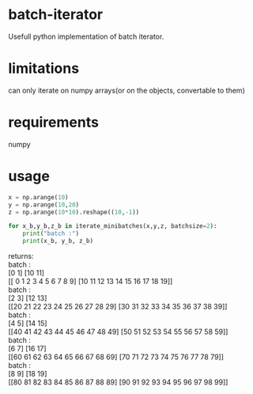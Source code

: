 # batch-iterator
Usefull python implementation of batch iterator. 

# limitations
can only iterate on numpy arrays(or on the objects, convertable to them)

# requirements
numpy

# usage
```python
x = np.arange(10)
y = np.arange(10,20)
z = np.arange(10*10).reshape((10,-1))

for x_b,y_b,z_b in iterate_minibatches(x,y,z, batchsize=2):
    print("batch :")
    print(x_b, y_b, z_b)
```

returns:<br/>
batch :<br/>
[0 1] [10 11]<br/>
[[ 0  1  2  3  4  5  6  7  8  9]
 [10 11 12 13 14 15 16 17 18 19]]<br/>
batch :<br/>
[2 3] [12 13]<br/>
[[20 21 22 23 24 25 26 27 28 29]
 [30 31 32 33 34 35 36 37 38 39]]<br/>
batch :<br/>
[4 5] [14 15]<br/> [[40 41 42 43 44 45 46 47 48 49]
 [50 51 52 53 54 55 56 57 58 59]]<br/>
batch :<br/>
[6 7] [16 17] <br/>
[[60 61 62 63 64 65 66 67 68 69]
 [70 71 72 73 74 75 76 77 78 79]]<br/>
batch :<br/>
[8 9] [18 19]<br/>
[[80 81 82 83 84 85 86 87 88 89]
 [90 91 92 93 94 95 96 97 98 99]]<br/>
